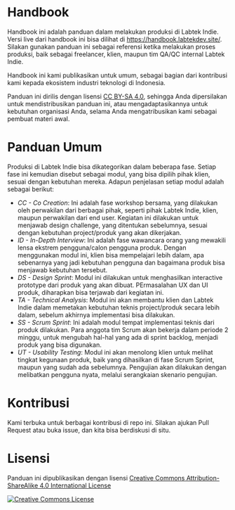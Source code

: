 # Handbook

Handbook ini adalah panduan dalam melakukan produksi di Labtek Indie. Versi live dari handbook ini bisa dilihat di https://handbook.labtekdev.site/. Silakan gunakan panduan ini sebagai referensi ketika melakukan proses produksi, baik sebagai freelancer, klien, maupun tim QA/QC internal Labtek Indie.

Handbook ini kami publikasikan untuk umum, sebagai bagian dari kontribusi kami kepada ekosistem industri teknologi di Indonesia.

Panduan ini dirilis dengan lisensi [CC BY-SA 4.0](https://creativecommons.org/licenses/by-sa/4.0/), sehingga Anda dipersilakan untuk mendistribusikan panduan ini, atau mengadaptasikannya untuk kebutuhan organisasi Anda, selama Anda mengatribusikan kami sebagai pembuat materi awal. 

# Panduan Umum

Produksi di Labtek Indie bisa dikategorikan dalam beberapa fase. Setiap fase ini kemudian disebut sebagai modul, yang bisa dipilih pihak klien, sesuai dengan kebutuhan mereka. Adapun penjelasan setiap modul adalah sebagai berikut:

- *CC - Co Creation*: Ini adalah fase workshop bersama, yang dilakukan oleh perwakilan dari berbagai pihak, seperti pihak Labtek Indie, klien, maupun perwakilan dari end user. Kegiatan ini dilakukan untuk menjawab design challenge, yang ditentukan sebelumnya, sesuai dengan kebutuhan project/produk yang akan dikerjakan.
- *ID - In-Depth Interview*: Ini adalah fase wawancara orang yang mewakili lensa ekstrem pengguna/calon pengguna produk. Dengan menggunakan modul ini, klien bisa mempelajari lebih dalam, apa sebenarnya yang jadi kebutuhan pengguna dan bagaimana produk bisa menjawab kebutuhan tersebut.
- *DS - Design Sprint*: Modul ini dilakukan untuk menghasilkan interactive prototype dari produk yang akan dibuat. PErmasalahan UX dan UI produk, diharapkan bisa terjawab dari kegiatan ini.
- *TA - Technical Analysis*: Modul ini akan membantu klien dan Labtek Indie dalam memetakan kebutuhan teknis project/produk secara lebih dalam, sebelum akhirnya implementasi bisa dilakukan. 
- *SS - Scrum Sprint*: Ini adalah modul tempat implementasi teknis dari produk dilakukan. Para anggota tim Scrum akan bekerja dalam periode 2 minggu, untuk mengubah hal-hal yang ada di sprint backlog, menjadi produk yang bisa digunakan.
- *UT - Usability Testing*: Modul ini akan menolong klien untuk melihat tingkat kegunaan produk, baik yang dihasilkan di fase Scrum Sprint, maupun yang sudah ada sebelumnya. Pengujian akan dilakukan dengan melibatkan pengguna nyata, melalui serangkaian skenario pengujian.

# Kontribusi

Kami terbuka untuk berbagai kontribusi di repo ini. Silakan ajukan Pull Request atau buka issue, dan kita bisa berdiskusi di situ. 

# Lisensi

Panduan ini dipublikasikan dengan lisensi <a rel="license" href="http://creativecommons.org/licenses/by-sa/4.0/">Creative Commons Attribution-ShareAlike 4.0 International License</a>

<a rel="license" href="http://creativecommons.org/licenses/by-sa/4.0/" target="_blank"><img alt="Creative Commons License" style="border-width:0" src="https://i.creativecommons.org/l/by-sa/4.0/88x31.png" /></a>
